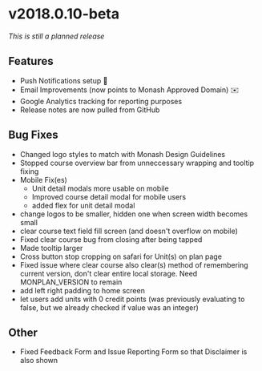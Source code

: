 # v2018.0.10-beta

_This is still a planned release_

## Features
- Push Notifications setup 🚀
- Email Improvements (now points to Monash Approved Domain) ✉️
- Google Analytics tracking for reporting purposes 
- Release notes are now pulled from GitHub

## Bug Fixes

- Changed logo styles to match with Monash Design Guidelines
- Stopped course overview bar from unneccessary wrapping and tooltip fixing
- Mobile Fix(es)
  - Unit detail modals more usable on mobile
  - Improved course detail modal for mobile users
  - added flex for unit detail modal
- change logos to be smaller, hidden one when screen width becomes small
- clear course text field fill screen (and doesn't overflow on mobile)
- Fixed clear course bug from closing after being tapped
- Made tooltip larger
- Cross button stop cropping on safari for Unit(s) on plan page
- Fixed issue where clear course also clear(s) method of remembering current version,  don't clear entire local storage. Need MONPLAN_VERSION to remain
- add left right padding to home screen
- let users add units with 0 credit points (was previously evaluating to false, but we already checked if value was an integer)

## Other 
- Fixed Feedback Form and Issue Reporting Form so that Disclaimer is also shown

